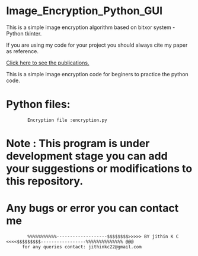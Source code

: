 # Image_Encryption_Python_GUI
This is a simple image encryption algorithm based on bitxor system - Python tkinter.

If you are using my code for your project you should always cite my paper as reference.

<a href ="https://docs.google.com/document/d/1AbCxFoUhdOCppM8novgCdOv0F9mqYe7HlBU7yX7Svx0/edit?usp=sharing">Click here to see the publications.</a>


This is a simple image encryption code for beginers to practice the python code.

   # Python files:
   
            Encryption file :encryption.py
            
   # Note : This program is under development stage you can add your suggestions or modifications to this repository.
   #        Any bugs or error you can contact me
            
            
            
            %%%%%%%%%%%-------------------$$$$$$$$>>>>> BY jithin K C <<<<$$$$$$$$$-----------------%%%%%%%%%%%%%% @@@ 
          for any queries contact: jithinkc22@gmail.com
